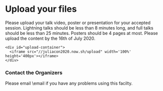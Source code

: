 # Upload your files

Please upload your talk video, poster or presentation for your accepted session.
Lightning talks should be less than 8 minutes long, and full talks should be less than 25 minutes.
Posters should be 4 pages at most.
Please upload the content by the 16th of July 2020.

~~~
<div id="upload-container">
  <iframe src="//juliacon2020.now.sh/upload" width='100%' height='400px'></iframe>
</div>
~~~

### Contact the Organizers

Please email \email if you have any problems using this facilty.
